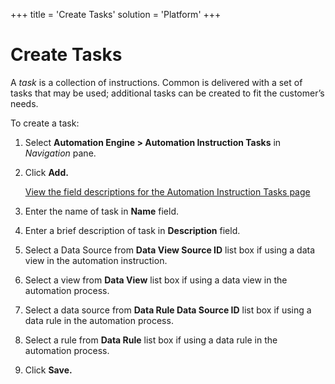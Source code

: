 +++
title = 'Create Tasks'
solution = 'Platform'
+++

# Create Tasks

A *task* is a collection of instructions. Common is delivered with a set
of tasks that may be used; additional tasks can be created to fit the
customer’s needs.

To create a task:

1.  Select **Automation Engine \> Automation Instruction Tasks** in
    *Navigation* pane.

2.  Click **Add.**
    
    [View the field descriptions for the Automation Instruction Tasks
    page](../Page_Desc/Automation_Instruction_Task_H.htm)

3.  Enter the name of task in **Name** field.

4.  Enter a brief description of task in **Description** field.

5.  Select a Data Source from **Data View Source ID** list box if using
    a data view in the automation instruction.

6.  Select a view from **Data View** list box if using a data view in
    the automation process.

7.  Select a data source from **Data Rule Data Source ID** list box if
    using a data rule in the automation process.

8.  Select a rule from **Data Rule** list box if using a data rule in
    the automation process.

9.  Click **Save.**
